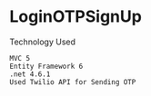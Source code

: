 # LoginOTPSignUp

Technology Used

    MVC 5 
    Entity Framework 6 
    .net 4.6.1
    Used Twilio API for Sending OTP 
